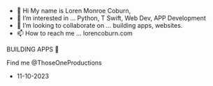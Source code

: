 - 👋 Hi My name is Loren Monroe Coburn,
- 👀 I’m interested in ... Python, T Swift, Web Dev, APP Development
- 💞️ I’m looking to collaborate on ... building apps, websites.
- 📫 How to reach me ... lorencoburn.com

BUILDING APPS 🔨

Find me @ThoseOneProductions

- 11-10-2023



<!---
ThoseOneProductions/ThoseOneProductions is a ✨ special ✨ repository because its `README.md` (this file) appears on your GitHub profile.
You can click the Preview link to take a look at your changes.
--->
